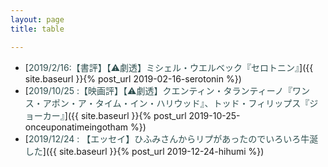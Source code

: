 ```yaml
---
layout: page
title: table

---
```


-  [<font style="color:#2f4f4f">2019/2/16:【書評】【&#x26A0;劇透】ミシェル・ウエルベック『セロトニン』</font>]({{ site.baseurl }}{% post_url 2019-02-16-serotonin %})
- [<font style="color:#2f4f4f">2019/10/25 :【映画評】【&#x26A0;劇透】クエンティン・タランティーノ『ワンス・アポン・ア・タイム・イン・ハリウッド』、トッド・フィリップス『ジョーカー』</font>]({{ site.baseurl }}{% post_url 2019-10-25-onceuponatimeingotham %})
- [<font style="color:#2f4f4f">2019/12/24 : 【エッセイ】ひふみさんからリプがあったのでいろいろ牛涎した</font>]({{ site.baseurl }}{% post_url 2019-12-24-hihumi %})
